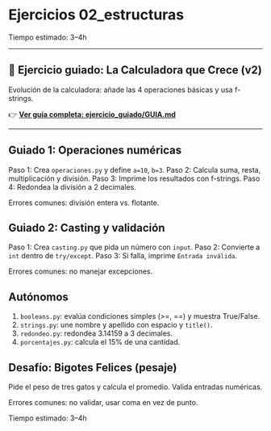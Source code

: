# Ejercicios 02_estructuras

Tiempo estimado: 3–4h

---

## 🎯 Ejercicio guiado: La Calculadora que Crece (v2)

Evolución de la calculadora: añade las 4 operaciones básicas y usa f-strings.

👉 **[Ver guía completa: ejercicio_guiado/GUIA.md](./ejercicio_guiado/GUIA.md)**

---

## Guiado 1: Operaciones numéricas
Paso 1: Crea `operaciones.py` y define `a=10`, `b=3`.
Paso 2: Calcula suma, resta, multiplicación y división.
Paso 3: Imprime los resultados con f-strings.
Paso 4: Redondea la división a 2 decimales.

Errores comunes: división entera vs. flotante.

## Guiado 2: Casting y validación
Paso 1: Crea `casting.py` que pida un número con `input`.
Paso 2: Convierte a `int` dentro de `try/except`.
Paso 3: Si falla, imprime `Entrada inválida`.

Errores comunes: no manejar excepciones.

## Autónomos
1. `booleans.py`: evalúa condiciones simples (>=, ==) y muestra True/False.
2. `strings.py`: une nombre y apellido con espacio y `title()`.
3. `redondeo.py`: redondea 3.14159 a 3 decimales.
4. `porcentajes.py`: calcula el 15% de una cantidad.

## Desafío: Bigotes Felices (pesaje)
Pide el peso de tres gatos y calcula el promedio. Valida entradas numéricas.

Errores comunes: no validar, usar coma en vez de punto.

Tiempo estimado: 3–4h
